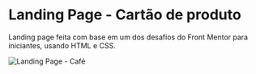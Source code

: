 # Landing Page - Cartão de produto

Landing page feita com base em um dos desafios do Front Mentor para iniciantes, usando HTML e CSS.

<img>![Landing Page - Café](https://user-images.githubusercontent.com/110315709/205145477-f2182a30-c25a-45b5-ab17-c08dbd57dd45.png)</img>
